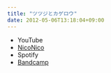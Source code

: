 ```yaml
---
title: "ツツジとカゲロウ"
date: 2012-05-06T13:18:04+09:00
---
```


- YouTube
- [NicoNico](https://nico.ms/sm17750260)
- Spotify
- [Bandcamp](https://mikirihasshap.bandcamp.com/track/--78)

